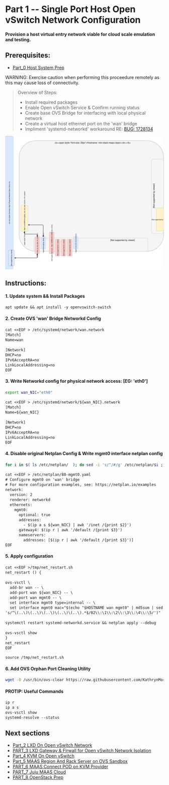 # Part 1 -- Single Port Host Open vSwitch Network Configuration
#### Provision a host virtual entry network viable for cloud scale emulation and testing.

## Prerequisites:
- [Part_0 Host System Prep]
 
WARNING: Exercise caution when performing this proceedure remotely as this may cause loss of connectivity.    

>
> Overview of Steps:
> - Install required packages
> - Enable Open vSwitch Service & Confirm running status
> - Create base OVS Bridge for interfacing with local physical network
> - Create a virtual host ethernet port on the 'wan' bridge
> - Impliment 'systemd-networkd' workaround RE: [BUG: 1728134]

![CCIO_Hypervisor-mini_Stack_Diagram](https://github.com/KathrynMorgan/mini-stack/blob/master/1_Single_Port_Host-Open_vSwitch_Network_Configuration/web/drawio/single-port-ovs-host.svg)

## Instructions:
#### 1. Update system && Install Packages
```
apt update && apt install -y openvswitch-switch
```

#### 2. Create OVS  'wan'  Bridge Networkd Config
````
cat <<EOF > /etc/systemd/network/wan.network                                                    
[Match]
Name=wan

[Network]
DHCP=no
IPv6AcceptRA=no
LinkLocalAddressing=no
EOF
````

#### 3. Write Networkd config for physical network access: [EG: 'eth0']
```sh
export wan_NIC="eth0"
````
````
cat <<EOF > /etc/systemd/network/${wan_NIC}.network                                                    
[Match]
Name=${wan_NIC}

[Network]
DHCP=no
IPv6AcceptRA=no
LinkLocalAddressing=no
EOF
````

#### 4. Disable original Netplan Config & Write mgmt0 interface netplan config
````sh
for i in $( ls /etc/netplan/  ); do sed -i 's/^/#/g' /etc/netplan/$i ; done
````
````
cat <<EOF > /etc/netplan/80-mgmt0.yaml
# Configure mgmt0 on 'wan' bridge
# For more configuration examples, see: https://netplan.io/examples                                                   
network:
  version: 2
  renderer: networkd
  ethernets:
    mgmt0:
      optional: true
      addresses:
        - $(ip a s ${wan_NIC} | awk '/inet /{print $2}')
      gateway4: $(ip r | awk '/default /{print $3}')
      nameservers:
        addresses: [$(ip r | awk '/default /{print $3}')]
EOF
````

#### 5. Apply configuration
````
cat <<EOF >/tmp/net_restart.sh
net_restart () {

ovs-vsctl \
  add-br wan -- \
  add-port wan ${wan_NIC} -- \
  add-port wan mgmt0 -- \
  set interface mgmt0 type=internal -- \
  set interface mgmt0 mac="$(echo "$HOSTNAME wan mgmt0" | md5sum | sed 's/^\(..\)\(..\)\(..\)\(..\)\(..\).*$/02\\:\1\\:\2\\:\3\\:\4\\:\5/')"

systemctl restart systemd-networkd.service && netplan apply --debug

ovs-vsctl show
}
net_restart
EOF
````
````
source /tmp/net_restart.sh 
````

#### 6. Add OVS Orphan Port Cleaning Utility
````sh
wget -O /usr/bin/ovs-clear https://raw.githubusercontent.com/KathrynMorgan/mini-stack/master/1_Single_Port_Host-Open_vSwitch_Network_Configuration/aux/ovs-clear && chmod +x /usr/bin/ovs-clear
````

#### PROTIP: Useful Commands
````
ip r
ip a s
ovs-vsctl show
systemd-resolve --status
````

## Next sections
- [Part_2 LXD On Open vSwitch Network]
- [PART_3 LXD Gateway & Firwall for Open vSwitch Network Isolation]
- [Part_4 KVM On Open vSwitch]
- [Part_5 MAAS Region And Rack Server on OVS Sandbox]
- [PART_6 MAAS Connect POD on KVM Provider]
- [PART_7 Juju MAAS Cloud]
- [PART_8 OpenStack Prep]

<!-- Markdown link & img dfn's -->
[BUG: 1728134]: https://bugs.launchpad.net/netplan/+bug/1728134
[Part_0 Host System Prep]: https://github.com/KathrynMorgan/mini-stack/tree/master/0_Host_System_Prep
[Part_1 Single Port Host OVS Network]: https://github.com/KathrynMorgan/mini-stack/tree/master/1_Single_Port_Host-Open_vSwitch_Network_Configuration
[Part_2 LXD On Open vSwitch Network]: https://github.com/KathrynMorgan/mini-stack/tree/master/2_LXD-On-OVS
[PART_3 LXD Gateway & Firwall for Open vSwitch Network Isolation]: https://github.com/KathrynMorgan/mini-stack/tree/master/3_LXD_Network_Gateway
[Part_4 KVM On Open vSwitch]: https://github.com/KathrynMorgan/mini-stack/tree/master/4_KVM_On_Open_vSwitch
[Part_5 MAAS Region And Rack Server on OVS Sandbox]: https://github.com/KathrynMorgan/mini-stack/tree/master/5_MAAS-Rack_And_Region_Ctl-On-Open_vSwitch
[PART_6 MAAS Connect POD on KVM Provider]: https://github.com/KathrynMorgan/mini-stack/tree/master/6_MAAS-Connect_POD_KVM-Provider
[PART_7 Juju MAAS Cloud]: https://github.com/KathrynMorgan/mini-stack/tree/master/7_Juju_MAAS_Cloud
[PART_8 OpenStack Prep]: https://github.com/KathrynMorgan/mini-stack/tree/master/8_OpenStack_Prep
